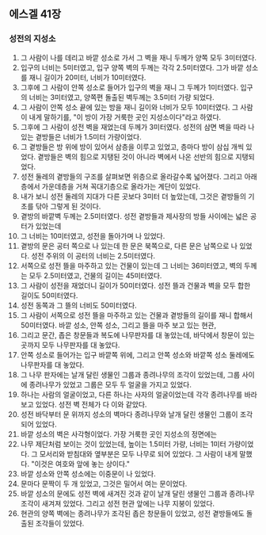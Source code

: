 ## 에스겔 41장

### 성전의 지성소
1. 그 사람이 나를 데리고 바깥 성소로 가서 그 벽을 재니 두께가 양쪽 모두 3미터였다.
2. 입구의 너비는 5미터였고, 입구 양쪽 벽의 두께는 각각 2.5미터였다. 그가 바깥 성소를 재니 길이가 20미터, 너비가 10미터였다.
3. 그후에 그 사람이 안쪽 성소로 들어가 입구의 벽을 재니 그 두께가 1미터였다. 입구의 너비는 3미터였고, 양쪽편 돌출된 벽두께는 3.5미터 가량 되었다.
4. 그 사람이 안쪽 성소 끝에 있는 방을 재니 길이와 너비가 모두 10미터였다. 그 사람이 내게 말하기를, "이 방이 가장 거룩한 곳인 지성소이다"라고 하였다.
5. 그후에 그 사람이 성전 벽을 재었는데 두께가 3미터였다. 성전의 삼면 벽을 따라 나 있는 곁방들은 너비가 1.5미터 가량이었다.
6. 그 곁방들은 방 위에 방이 있어서 삼층을 이루고 있었고, 층마다 방이 삼십 개씩 있었다. 곁방들은 벽의 힘으로 지탱된 것이 아니라 벽에서 나온 선반의 힘으로 지탱되었다.
7. 성전 둘레의 곁방들의 구조를 살펴보면 위층으로 올라갈수록 넓어졌다. 그리고 아래층에서 가운데층을 거쳐 꼭대기층으로 올라가는 계단이 있었다.
8. 내가 보니 성전 둘레의 지대가 다른 곳보다 3미터 더 높았는데, 그것은 곁방들의 기초를 닦아 그렇게 된 것이다.
9. 곁방의 바깥벽 두께는 2.5미터였다. 성전 곁방들과 제사장의 방들 사이에는 넓은 공터가 있었는데
10. 그 너비는 10미터였고, 성전을 돌아가며 나 있었다.
11. 곁방의 문은 공터 쪽으로 나 있는데 한 문은 북쪽으로, 다른 문은 남쪽으로 나 있었다. 성전 주위의 이 공터의 너비는 2.5미터였다.
12. 서쪽으로 성전 뜰을 마주하고 있는 건물이 있는데 그 너비는 36미터였고, 벽의 두께는 모두 2.5미터였고, 건물의 길이는 45미터였다.
13. 그 사람이 성전을 재었더니 길이가 50미터였다. 성전 뜰과 건물과 벽을 모두 합한 길이도 50미터였다.
14. 성전 동쪽과 그 뜰의 너비도 50미터였다.
15. 그 사람이 서쪽으로 성전 뜰을 마주하고 있는 건물과 곁방들의 길이를 재니 합해서 50미터였다. 바깥 성소, 안쪽 성소, 그리고 뜰을 마주 보고 있는 현관,
16. 그리고 문간, 좁은 창문들과 복도에 나무판자를 대 놓았는데, 바닥에서 창문이 있는 곳까지 모두 나무판자를 대 놓았다.
17. 안쪽 성소로 들어가는 입구 바깥쪽 위에, 그리고 안쪽 성소와 바깥쪽 성소 둘레에도 나무판자를 대 놓았다.
18. 그 나무 판자에는 날개 달린 생물인 그룹과 종려나무의 조각이 있었는데, 그룹 사이에 종려나무가 있었고 그룹은 모두 두 얼굴을 가지고 있었다.
19. 하나는 사람의 얼굴이었고, 다른 하나는 사자의 얼굴이었는데 각각 종려나무를 바라보고 있었다. 성전 벽 전체가 다 이와 같았다.
20. 성전 바닥부터 문 위까지 성소의 벽마다 종려나무와 날개 달린 생물인 그룹이 조각되어 있었다.
21. 바깥 성소의 벽은 사각형이었다. 가장 거룩한 곳인 지성소의 정면에는
22. 나무 제단처럼 보이는 것이 있었는데, 높이는 1.5미터 가량, 너비는 1미터 가량이었다. 그 모서리와 받침대와 옆부분은 모두 나무로 되어 있었다. 그 사람이 내게 말했다. "이것은 여호와 앞에 놓는 상이다."
23. 바깥 성소와 안쪽 성소에는 이중문이 나 있었다.
24. 문마다 문짝이 두 개 있었고, 그것은 밀어서 여는 문이었다.
25. 바깥 성소의 문에도 성전 벽에 새겨진 것과 같이 날개 달린 생물인 그룹과 종려나무 조각이 새겨져 있었다. 그리고 성전 현관 앞에는 나무 지붕이 있었다.
26. 현관의 양쪽 벽에는 종려나무가 조각된 좁은 창문들이 있었고, 성전 곁방들에도 돌출된 조각들이 있었다.